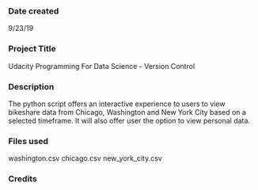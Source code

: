 ### Date created
9/23/19

### Project Title
Udacity Programming For Data Science - Version Control

### Description
The python script offers an interactive experience to users to view bikeshare data from Chicago,
Washington and New York City based on a selected timeframe.  It will also offer user the option
to view personal data.

### Files used
washington.csv
chicago.csv
new_york_city.csv

### Credits



